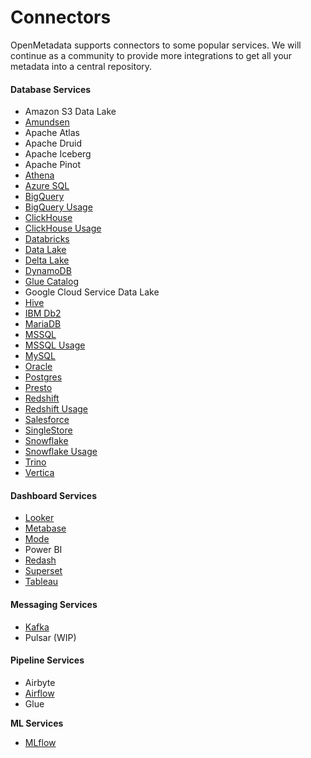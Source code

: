 # Connectors

OpenMetadata supports connectors to some popular services. We will continue as a community to provide more integrations to get all your metadata into a central repository.

#### Database Services

* Amazon S3 Data Lake
* [Amundsen](amundsen.md)
* Apache Atlas
* Apache Druid
* Apache Iceberg
* Apache Pinot
* [Athena](athena/)
* [Azure SQL](azure-sql/)
* [BigQuery](bigquery/)
* [BigQuery Usage](bigquery/)
* [ClickHouse](clickhouse/)
* [ClickHouse Usage](clickhouse/)
* [Databricks](databricks/)
* [Data Lake](data-lake/)
* [Delta Lake](delta-lake/)
* [DynamoDB](dynamodb/)
* [Glue Catalog](glue-catalog/)
* Google Cloud Service Data Lake
* [Hive](hive/)
* [IBM Db2](ibm-db2.md)
* [MariaDB](mariadb.md)
* [MSSQL](mssql/)
* [MSSQL Usage](mssql/)
* [MySQL](mysql/)
* [Oracle](oracle/)
* [Postgres](postgres/)
* [Presto](presto/)
* [Redshift](redshift/)
* [Redshift Usage](redshift/)
* [Salesforce](salesforce/)
* [SingleStore](singlestore/)
* [Snowflake](snowflake/)
* [Snowflake Usage](snowflake/)
* [Trino](trino/)
* [Vertica](vertica/)

#### Dashboard Services

* [Looker](looker/)
* [Metabase](metabase/)
* [Mode](mode/)
* Power BI
* [Redash](redash/)
* [Superset](superset-1/)
* [Tableau](tableau/)

#### Messaging Services

* [Kafka](kafka.md)
* Pulsar (WIP)

#### Pipeline Services

* Airbyte
* [Airflow](../airflow/)
* Glue

**ML Services**

* [MLflow](mlflow/)

